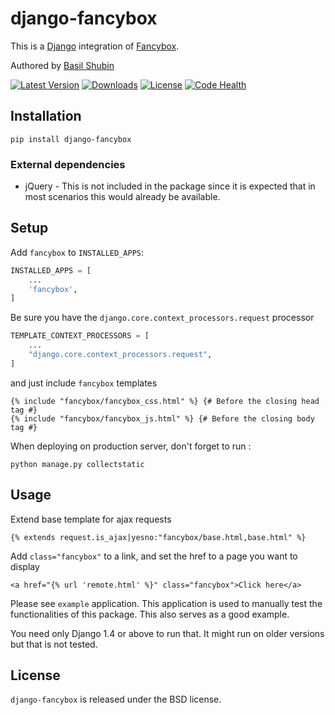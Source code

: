 django-fancybox
===============

This is a [Django](https://www.djangoproject.com/) integration of [Fancybox](http://fancyapps.com/fancybox/).

Authored by [Basil Shubin](https://github.com/bashu)

[![Latest Version](https://img.shields.io/pypi/v/django-fancybox.svg)](https://pypi.python.org/pypi/django-fancybox/)
[![Downloads](https://img.shields.io/pypi/dm/django-fancybox.svg)](https://pypi.python.org/pypi/django-fancybox/)
[![License](https://img.shields.io/github/license/bashu/django-fancybox.svg)](https://pypi.python.org/pypi/django-fancybox/)
[![Code Health](https://landscape.io/github/bashu/django-fancybox/develop/landscape.svg?style=flat)](https://landscape.io/github/bashu/django-fancybox/develop)

## Installation
```shell
pip install django-fancybox
```
### External dependencies

* jQuery - This is not included in the package since it is expected that in most scenarios this would already be available.

## Setup

Add `fancybox` to  `INSTALLED_APPS`:
```python
INSTALLED_APPS = [
	...
	'fancybox',
]
```
Be sure you have the `django.core.context_processors.request` processor
```python
TEMPLATE_CONTEXT_PROCESSORS = [
	...
	"django.core.context_processors.request",
]
```
and just include `fancybox` templates
```html+django
{% include "fancybox/fancybox_css.html" %} {# Before the closing head tag #}
{% include "fancybox/fancybox_js.html" %} {# Before the closing body tag #}
```
When deploying on production server, don't forget to run :
```shell
python manage.py collectstatic
```    
## Usage

Extend base template for ajax requests
```html+django
{% extends request.is_ajax|yesno:"fancybox/base.html,base.html" %}
```
Add `class="fancybox"` to a link, and set the href to a page you want to display
```html+django
<a href="{% url 'remote.html' %}" class="fancybox">Click here</a>
```
Please see `example` application. This application is used to manually test the functionalities of this package. This also serves as a good example.

You need only Django 1.4 or above to run that. It might run on older versions but that is not tested.

## License

`django-fancybox` is released under the BSD license.

